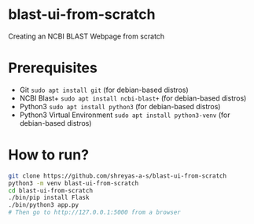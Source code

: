 # blast-ui-from-scratch
Creating an NCBI BLAST Webpage from scratch

# Prerequisites
- Git `sudo apt install git` (for debian-based distros)
- NCBI Blast+ `sudo apt install ncbi-blast+` (for debian-based distros)
- Python3 `sudo apt install python3` (for debian-based distros)
- Python3 Virtual Environment `sudo apt install python3-venv` (for debian-based distros)

# How to run?
```bash
git clone https://github.com/shreyas-a-s/blast-ui-from-scratch
python3 -m venv blast-ui-from-scratch
cd blast-ui-from-scratch
./bin/pip install Flask
./bin/python3 app.py
# Then go to http://127.0.0.1:5000 from a browser
```
